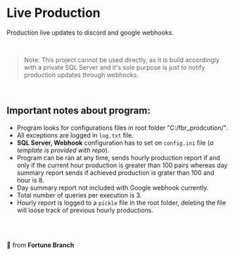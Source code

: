 # Live Production

Production live updates to discord and google webhooks. 

</br>

> Note: This project cannot be used directly, as it is build accordingly with a private SQL Server and it's sole purpose is just to notify production updates through webhooks.

</br>

Important notes about program:
--------------------------------
* Program looks for configurations files in root folder "C:/fbr_prodcution/".
* All exceptions are logged in `log.txt` file.
* **SQL Server, Webhook** configuration has to set on `config.ini` file (*a template is provided with repo*).
* Program can be ran at any time, sends hourly production report if and only if the current hour production is greater than 100 pairs
whereas day summary report sends if achieved production is grater than 100 and hour is 8.
* Day summary report not included with Google webhook currently.
* Total number of queries per execution is 3.
* Hourly report is logged to a `pickle` file in the root folder, deleting the file will loose track of previous hourly productions.

</br>

</br>


:blue_heart: from **Fortune Branch**